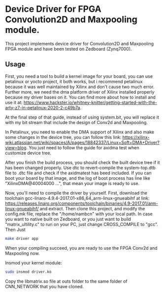 # Device Driver for FPGA Convolution2D and Maxpooling module.
This project implements device driver for Convolution2D and Maxpooling FPGA module and have been tested on Zedboard (Zynq7000). 

## Usage

First, you need a tool to build a kernel image for your board, you can use petalinux or yocto project, it both works, but i
recommend petalinux because it was well maintained by Xilinx and don't cause two much error. Further more, we need the dma platform
driver of Xilinx installed properly because my driver bases on it. You can find more about how to install and use it at: https://www.hackster.io/whitney-knitter/getting-started-with-the-arty-z7-in-petalinux-2020-2-c49b7a.

At the final step of that guide, instead of using system.bit, you will replace it with my bit stream that include the design of Conv2d and Maxpooling.

In Petalinux, you need to enable the DMA support of Xilinx and also make some changes in the device tree, you can follow this link: https://xilinx-wiki.atlassian.net/wiki/spaces/A/pages/18842337/Linux+Soft+DMA+Driver?view=blog.
You just need to follow the guide for axidma test when customize device tree.

After you finish the build process, you should check the built device tree if it has been changed properly. Use dtc to revert-compile the system-top.dtb file to .dtc file and check if the axidmatest has beed included. If you can
boot your board by that image, and the log of boot process has line like "XilinxDMA@40004000 ...", that mean your image is ready to use.

Now, you'll need to compile the driver by yourself. First, download the toolchain gcc-linaro-4.9.4-2017.01-x86_64_arm-linux-gnueabihf at link: https://releases.linaro.org/components/toolchain/binaries/4.9-2017.01/arm-linux-gnueabihf/
and extract. Then clone this project, and modify the config.mk file, replace the "/home/nambcn" with your local path. In case you want to native built on Zedboard, or you just want to build "matrix_ultility.c" to run on your PC,
just change CROSS_COMPILE to "gcc". Then Just

```bash
make driver app
```

When your compiling succeed, you are ready to use the FPGA Conv2d and Maxpooling now.

Insmod your kernel module:

```bash
sudo insmod driver.ko
```
Copy the libmatrix.so file at outs folder to the same folder of CNN_NETWORK that you have cloned.

